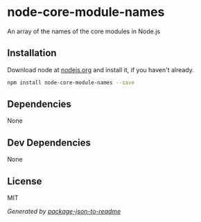 # node-core-module-names

An array of the names of the core modules in Node.js

## Installation

Download node at [nodejs.org](http://nodejs.org) and install it, if you haven't already.

```sh
npm install node-core-module-names --save
```

## Dependencies

None

## Dev Dependencies

None

## License

MIT

_Generated by [package-json-to-readme](https://github.com/zeke/package-json-to-readme)_
